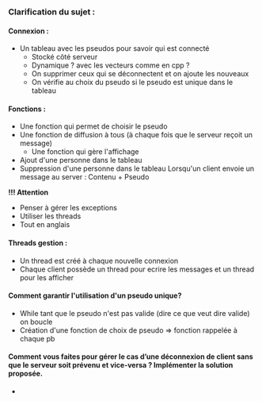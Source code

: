 ### Clarification du sujet : 
#### Connexion :
* Un tableau avec les pseudos pour savoir qui est connecté 
  * Stocké côté serveur
  * Dynamique ? avec les vecteurs comme en cpp ? 
  * On supprimer ceux qui se déconnectent et on ajoute les nouveaux
  * On vérifie au choix du pseudo si le pseudo est unique dans le tableau

#### Fonctions :
* Une fonction qui permet de choisir le pseudo 
* Une fonction de diffusion à tous (à chaque fois que le serveur reçoit un message)
  * Une fonction qui gère l'affichage 
* Ajout d'une personne dans le tableau
* Suppression d'une personne dans le tableau
Lorsqu'un client envoie un message au server : Contenu + Pseudo 


**!!! Attention**
* Penser à gérer les exceptions 
* Utiliser les threads 
* Tout en anglais


#### Threads gestion : 
* Un thread est créé à chaque nouvelle connexion 
* Chaque client possède un thread pour ecrire les messages et un thread pour les afficher 

#### Comment garantir l'utilisation d'un pseudo unique? 
* While tant que le pseudo n'est pas valide (dire ce que veut dire valide) on boucle
* Création d'une fonction de choix de pseudo => fonction rappelée à chaque pb
#### Comment vous faites pour gérer le cas d’une déconnexion de client sans que le serveur soit prévenu et vice-versa ? Implémenter la solution proposée.
*